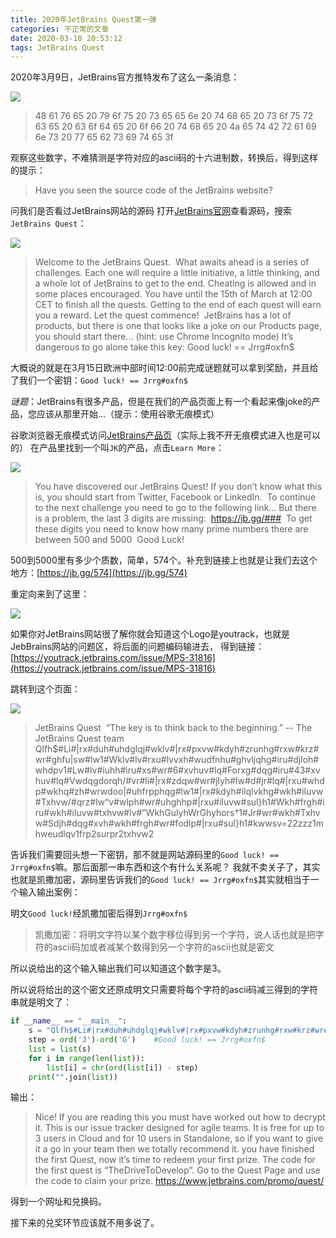```yaml
---
title: 2020年JetBrains Quest第一弹
categories: 不正常的文章
date: 2020-03-10 20:53:12
tags: JetBrains Quest
---
```


2020年3月9日，JetBrains官方推特发布了这么一条消息：

![](https://raw-1257226137.file.myqcloud.com/images/20200313155924.png)

> 48 61 76 65 20 79 6f 75 20 73 65 65 6e 20 74 68 65 20 73 6f 75 72 63 65 20 63 6f 64 65 20 6f 66 20 74 68 65 20 4a 65 74 42 72 61 69 6e 73 20 77 65 62 73 69 74 65 3f

观察这些数字，不难猜测是字符对应的ascii码的十六进制数，转换后，得到这样的提示：

> Have you seen the source code of the JetBrains website?

问我们是否看过JetBrains网站的源码
打开[JetBrains官网](https://www.jetbrains.com)查看源码，搜索`JetBrains Quest`：

![](https://raw-1257226137.file.myqcloud.com/images/20200313160807.png)

>  Welcome to the JetBrains Quest.
 ​
 What awaits ahead is a series of challenges. Each one will require a little initiative, a little thinking, and a whole lot of JetBrains to get to the end. Cheating is allowed and in some places encouraged. You have until the 15th of March at 12:00 CET to finish all the quests.
 Getting to the end of each quest will earn you a reward.
 Let the quest commence!
 ​
 JetBrains has a lot of products, but there is one that looks like a joke on our Products page, you should start there... (hint: use Chrome Incognito mode)
 It’s dangerous to go alone take this key: Good luck! == Jrrg#oxfn$

大概说的就是在3月15日欧洲中部时间12:00前完成谜题就可以拿到奖励，并且给了我们一个密钥：`Good luck! == Jrrg#oxfn$`

*谜题*：JetBrains有很多产品，但是在我们的产品页面上有一个看起来像joke的产品，您应该从那里开始...（提示：使用谷歌无痕模式）

谷歌浏览器无痕模式访问[JetBrains产品页](https://www.jetbrains.com/products.html)（实际上我不开无痕模式进入也是可以的）
在产品里找到一个叫`JK`的产品，点击`Learn More`：

![](https://raw-1257226137.file.myqcloud.com/images/20200313162013.png)

>  You have discovered our JetBrains Quest! If you don’t know what this is, you should start from Twitter, Facebook or LinkedIn.
 ​
 To continue to the next challenge you need to go to the following link… But there is a problem, the last 3 digits are missing:
 ​
 https://jb.gg/###
 ​
 To get these digits you need to know how many prime numbers there are between 500 and 5000
 ​
 Good Luck!

500到5000里有多少个质数，简单，574个。补充到链接上也就是让我们去这个地方：[https://jb.gg/574](https://jb.gg/574)

重定向来到了这里：

![](https://raw-1257226137.file.myqcloud.com/images/20200313163046.png)

如果你对JetBrains网站很了解你就会知道这个Logo是youtrack，也就是JebBrains网站的问题区，将后面的问题编码输进去，
得到链接：[https://youtrack.jetbrains.com/issue/MPS-31816](https://youtrack.jetbrains.com/issue/MPS-31816)

跳转到这个页面：

![](https://raw-1257226137.file.myqcloud.com/images/20200313162923.png)

> JetBrains Quest
 ​
 “The key is to think back to the beginning.” -- The JetBrains Quest team
 ​
 Qlfh$#Li#|rx#duh#uhdglqj#wklv#|rx#pxvw#kdyh#zrunhg#rxw#krz#wr#ghfu|sw#lw1#Wklv#lv#rxu#lvvxh#wudfnhu#ghvljqhg#iru#djloh#whdpv1#Lw#lv#iuhh#iru#xs#wr#6#xvhuv#lq#Forxg#dqg#iru#43#xvhuv#lq#Vwdqgdorqh/#vr#li#|rx#zdqw#wr#jlyh#lw#d#jr#lq#|rxu#whdp#wkhq#zh#wrwdoo|#uhfrpphqg#lw1#|rx#kdyh#ilqlvkhg#wkh#iluvw#Txhvw/#qrz#lw“v#wlph#wr#uhghhp#|rxu#iluvw#sul}h1#Wkh#frgh#iru#wkh#iluvw#txhvw#lv#‟WkhGulyhWrGhyhors†1#Jr#wr#wkh#Txhvw#Sdjh#dqg#xvh#wkh#frgh#wr#fodlp#|rxu#sul}h1#kwwsv=22zzz1mhweudlqv1frp2surpr2txhvw2

告诉我们需要回头想一下密钥，那不就是网站源码里的`Good luck! == Jrrg#oxfn$`嘛。那后面那一串东西和这个有什么关系呢？
我就不卖关子了，其实也就是凯撒加密，源码里告诉我们的`Good luck! == Jrrg#oxfn$`其实就相当于一个输入输出案例：

明文`Good luck!`经凯撒加密后得到`Jrrg#oxfn$`

> 凯撒加密：将明文字符以某个数字移位得到另一个字符，说人话也就是把字符的ascii码加或者减某个数得到另一个字符的ascii也就是密文

所以说给出的这个输入输出我们可以知道这个数字是3。

所以说将给出的这个密文还原成明文只需要将每个字符的ascii码减三得到的字符串就是明文了：

```python
if __name__ == "__main__": 
    s = "Qlfh$#Li#|rx#duh#uhdglqj#wklv#|rx#pxvw#kdyh#zrunhg#rxw#krz#wr#ghfu|sw#lw1#Wklv#lv#rxu#lvvxh#wudfnhu#ghvljqhg#iru#djloh#whdpv1#Lw#lv#iuhh#iru#xs#wr#6#xvhuv#lq#Forxg#dqg#iru#43#xvhuv#lq#Vwdqgdorqh/#vr#li#|rx#zdqw#wr#jlyh#lw#d#jr#lq#|rxu#whdp#wkhq#zh#wrwdoo|#uhfrpphqg#lw1#|rx#kdyh#ilqlvkhg#wkh#iluvw#Txhvw/#qrz#lw“v#wlph#wr#uhghhp#|rxu#iluvw#sul}h1#Wkh#frgh#iru#wkh#iluvw#txhvw#lv#‟WkhGulyhWrGhyhors†1#Jr#wr#wkh#Txhvw#Sdjh#dqg#xvh#wkh#frgh#wr#fodlp#|rxu#sul}h1#kwwsv=22zzz1mhweudlqv1frp2surpr2txhvw2"
    step = ord('J')-ord('G')    #Good luck! == Jrrg#oxfn$
    list = list(s)
    for i in range(len(list)):
        list[i] = chr(ord(list[i]) - step)
    print("".join(list))
```

输出：

> Nice! If you are reading this you must have worked out how to decrypt it. This is our issue tracker designed for agile teams. It is free for up to 3 users in Cloud and for 10 users in Standalone, so if you want to give it a go in your team then we totally recommend it. you have finished the first Quest, now it’s time to redeem your first prize. The code for the first quest is “TheDriveToDevelop”. Go to the Quest Page and use the code to claim your prize. https://www.jetbrains.com/promo/quest/

得到一个网址和兑换码。

接下来的兑奖环节应该就不用多说了。